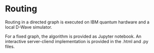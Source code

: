 # Routing
Routing in a directed graph is executed on IBM quantum hardware and a local D-Wave simulator.

For a fixed graph, the algorithm is provided as Jupyter notebook. An interactive server-cliend implementation is provided in the .html and .py files.
